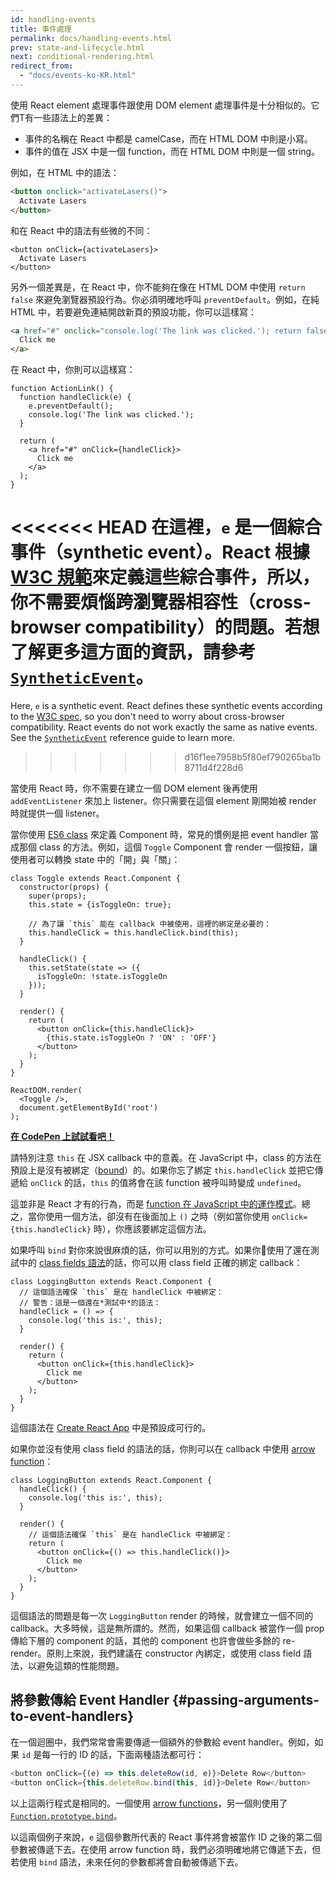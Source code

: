 ```yaml
---
id: handling-events
title: 事件處理
permalink: docs/handling-events.html
prev: state-and-lifecycle.html
next: conditional-rendering.html
redirect_from:
  - "docs/events-ko-KR.html"
---
```


使用 React element 處理事件跟使用 DOM element 處理事件是十分相似的。它們T有一些語法上的差異：

* 事件的名稱在 React 中都是 camelCase，而在 HTML DOM 中則是小寫。
* 事件的值在 JSX 中是一個 function，而在 HTML DOM 中則是一個 string。

例如，在 HTML 中的語法：

```html
<button onclick="activateLasers()">
  Activate Lasers
</button>
```

和在 React 中的語法有些微的不同：

```js{1}
<button onClick={activateLasers}>
  Activate Lasers
</button>
```

另外一個差異是，在 React 中，你不能夠在像在 HTML DOM 中使用 `return false` 來避免瀏覽器預設行為。你必須明確地呼叫 `preventDefault`。例如，在純 HTML 中，若要避免連結開啟新頁的預設功能，你可以這樣寫：

```html
<a href="#" onclick="console.log('The link was clicked.'); return false">
  Click me
</a>
```

在 React 中，你則可以這樣寫：

```js{2-5,8}
function ActionLink() {
  function handleClick(e) {
    e.preventDefault();
    console.log('The link was clicked.');
  }

  return (
    <a href="#" onClick={handleClick}>
      Click me
    </a>
  );
}
```

<<<<<<< HEAD
在這裡，`e` 是一個綜合事件（synthetic event）。React 根據 [W3C 規範](https://www.w3.org/TR/DOM-Level-3-Events/)來定義這些綜合事件，所以，你不需要煩惱跨瀏覽器相容性（cross-browser compatibility）的問題。若想了解更多這方面的資訊，請參考 [`SyntheticEvent`](/docs/events.html)。
=======
Here, `e` is a synthetic event. React defines these synthetic events according to the [W3C spec](https://www.w3.org/TR/DOM-Level-3-Events/), so you don't need to worry about cross-browser compatibility. React events do not work exactly the same as native events. See the [`SyntheticEvent`](/docs/events.html) reference guide to learn more.
>>>>>>> d16f1ee7958b5f80ef790265ba1b8711d4f228d6

當使用 React 時，你不需要在建立一個 DOM element 後再使用 `addEventListener` 來加上 listener。你只需要在這個 element 剛開始被 render 時就提供一個 listener。

當你使用 [ES6 class](https://developer.mozilla.org/en/docs/Web/JavaScript/Reference/Classes) 來定義 Component 時，常見的慣例是把 event handler 當成那個 class 的方法。例如，這個 `Toggle` Component 會 render 一個按鈕，讓使用者可以轉換 state 中的「開」與「關」：

```js{6,7,10-14,18}
class Toggle extends React.Component {
  constructor(props) {
    super(props);
    this.state = {isToggleOn: true};

    // 為了讓 `this` 能在 callback 中被使用，這裡的綁定是必要的：
    this.handleClick = this.handleClick.bind(this);
  }

  handleClick() {
    this.setState(state => ({
      isToggleOn: !state.isToggleOn
    }));
  }

  render() {
    return (
      <button onClick={this.handleClick}>
        {this.state.isToggleOn ? 'ON' : 'OFF'}
      </button>
    );
  }
}

ReactDOM.render(
  <Toggle />,
  document.getElementById('root')
);
```

[**在 CodePen 上試試看吧！**](https://codepen.io/gaearon/pen/xEmzGg?editors=0010)

請特別注意 `this` 在 JSX callback 中的意義。在 JavaScript 中，class 的方法在預設上是沒有被綁定（[bound](https://developer.mozilla.org/zh-TW/docs/Web/JavaScript/Reference/Global_objects/Function/bind)）的。如果你忘了綁定 `this.handleClick` 並把它傳遞給 `onClick` 的話，`this` 的值將會在該 function 被呼叫時變成 `undefined`。

這並非是 React 才有的行為，而是 [function 在 JavaScript 中的運作模式](https://www.smashingmagazine.com/2014/01/understanding-javascript-function-prototype-bind/)。總之，當你使用一個方法，卻沒有在後面加上 `()` 之時（例如當你使用 `onClick={this.handleClick}` 時），你應該要綁定這個方法。

如果呼叫 `bind` 對你來說很麻煩的話，你可以用別的方式。如果你使用了還在測試中的 [class fields 語法](https://babeljs.io/docs/plugins/transform-class-properties/)的話，你可以用 class field 正確的綁定 callback：

```js{2-6}
class LoggingButton extends React.Component {
  // 這個語法確保 `this` 是在 handleClick 中被綁定：
  // 警告：這是一個還在*測試中*的語法：
  handleClick = () => {
    console.log('this is:', this);
  }

  render() {
    return (
      <button onClick={this.handleClick}>
        Click me
      </button>
    );
  }
}
```

這個語法在 [Create React App](https://github.com/facebookincubator/create-react-app) 中是預設成可行的。

如果你並沒有使用 class field 的語法的話，你則可以在 callback 中使用 [arrow function](https://developer.mozilla.org/en/docs/Web/JavaScript/Reference/Functions/Arrow_functions)：

```js{7-9}
class LoggingButton extends React.Component {
  handleClick() {
    console.log('this is:', this);
  }

  render() {
    // 這個語法確保 `this` 是在 handleClick 中被綁定：
    return (
      <button onClick={() => this.handleClick()}>
        Click me
      </button>
    );
  }
}
```

這個語法的問題是每一次 `LoggingButton` render 的時候，就會建立一個不同的 callback。大多時候，這是無所謂的。然而，如果這個 callback 被當作一個 prop 傳給下層的 component 的話，其他的 component 也許會做些多餘的 re-render。原則上來說，我們建議在 constructor 內綁定，或使用 class field 語法，以避免這類的性能問題。

## 將參數傳給 Event Handler {#passing-arguments-to-event-handlers}

在一個迴圈中，我們常常會需要傳遞一個額外的參數給 event handler。例如，如果 `id` 是每一行的 ID 的話，下面兩種語法都可行：

```js
<button onClick={(e) => this.deleteRow(id, e)}>Delete Row</button>
<button onClick={this.deleteRow.bind(this, id)}>Delete Row</button>
```

以上這兩行程式是相同的。一個使用 [arrow functions](https://developer.mozilla.org/zh-TW/docs/Web/JavaScript/Reference/Functions/Arrow_functions)，另一個則使用了[`Function.prototype.bind`](https://developer.mozilla.org/zh-TW/docs/Web/JavaScript/Reference/Global_objects/Function/bind)。

以這兩個例子來說，`e` 這個參數所代表的 React 事件將會被當作 ID 之後的第二個參數被傳遞下去。在使用 arrow function 時，我們必須明確地將它傳遞下去，但若使用 `bind` 語法，未來任何的參數都將會自動被傳遞下去。
